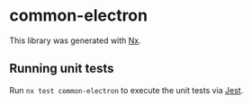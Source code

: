 # common-electron

This library was generated with [Nx](https://nx.dev).

## Running unit tests

Run `nx test common-electron` to execute the unit tests via [Jest](https://jestjs.io).
